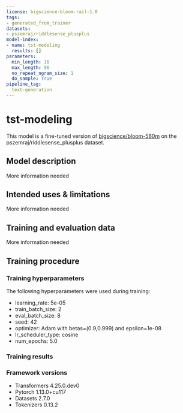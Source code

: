 ```yaml
---
license: bigscience-bloom-rail-1.0
tags:
- generated_from_trainer
datasets:
- pszemraj/riddlesense_plusplus
model-index:
- name: tst-modeling
  results: []
parameters:
  min_length: 16
  max_length: 96
  no_repeat_ngram_size: 1
  do_sample: True
pipeline_tag:
  text-generation
---
```


<!-- This model card has been generated automatically according to the information the Trainer had access to. You
should probably proofread and complete it, then remove this comment. -->

# tst-modeling

This model is a fine-tuned version of [bigscience/bloom-560m](https://huggingface.co/bigscience/bloom-560m) on the pszemraj/riddlesense_plusplus dataset.

## Model description

More information needed

## Intended uses & limitations

More information needed

## Training and evaluation data

More information needed

## Training procedure

### Training hyperparameters

The following hyperparameters were used during training:
- learning_rate: 5e-05
- train_batch_size: 2
- eval_batch_size: 8
- seed: 42
- optimizer: Adam with betas=(0.9,0.999) and epsilon=1e-08
- lr_scheduler_type: cosine
- num_epochs: 5.0

### Training results



### Framework versions

- Transformers 4.25.0.dev0
- Pytorch 1.13.0+cu117
- Datasets 2.7.0
- Tokenizers 0.13.2
